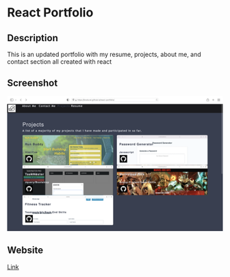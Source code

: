 # React Portfolio

## Description
This is an updated portfolio with my resume, projects, about me, and contact section all created with react

## Screenshot
![](./src/assets/images/Screen%20Shot%202022-08-06%20at%2011.42.44%20PM.png)

## Website
[Link](https://bvatuvei.github.io/react-portfolio/)